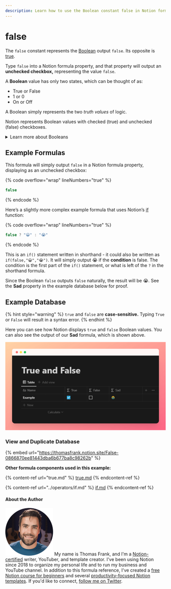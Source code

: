 ```yaml
---
description: Learn how to use the Boolean constant false in Notion formulas.
---
```


# false

The `false` constant represents the [Boolean](../../formula-basics/data-types/boolean-checkbox.md) output `false`. Its opposite is [true](true.md).

Type `false` into a Notion formula property, and that property will output an **unchecked checkbox,** representing the value `false`.

A **Boolean** value has only two states, which can be thought of as:

* True or False
* 1 or 0
* On or Off

A Boolean simply represents the two _truth values_ of logic.

Notion represents Boolean values with checked (true) and unchecked (false) checkboxes.

<details>

<summary>Learn more about Booleans</summary>

These resources aren’t necessary for understanding how to work with Booleans in Notion, but you may find them interesting if you want to dive deeper into how Booleans are used in programming and computer science.

* [Crash Course - Boolean Logic & Logic Gates (YouTube)](https://www.youtube.com/watch?v=gI-qXk7XojA)
* [What is a Boolean Data Type, and What are Some Uses? (Sitepoint)](https://www.sitepoint.com/boolean-data-type/)

</details>

## Example Formulas

This formula will simply output `false` in a Notion formula property, displaying as an unchecked checkbox:

{% code overflow="wrap" lineNumbers="true" %}
```jsx
false
```
{% endcode %}

Here’s a slightly more complex example formula that uses Notion’s [if](../operators/if.md) function:

{% code overflow="wrap" lineNumbers="true" %}
```jsx
false ? "😀" : "😭"
```
{% endcode %}

This is an `if()` statement written in shorthand - it could also be written as `if(false,"😀","😭")`. It will simply output 😭 if the **condition** is false. The condition is the first part of the `if()` statement, or what is left of the `?` in the shorthand formula.

Since the Boolean `false` outputs `false` naturally, the result will be 😭. See the **Sad** property in the example database below for proof.

## Example Database

{% hint style="warning" %}
`true` and `false` are **case-sensitive.** Typing `True` or `False` will result in a syntax error.
{% endhint %}

Here you can see how Notion displays `true` and `false` Boolean values. You can also see the output of our **Sad** formula, which is shown above.

![](<../../.gitbook/assets/True and False (1).png>)

### View and Duplicate Database

{% embed url="https://thomasfrank.notion.site/False-0866870ee81443dba6b677ba8c98262b" %}

**Other formula components used in this example:**

{% content-ref url="true.md" %}
[true.md](true.md)
{% endcontent-ref %}

{% content-ref url="../operators/if.md" %}
[if.md](../operators/if.md)
{% endcontent-ref %}

#### About the Author

<img src="../../.gitbook/assets/Notion Fundamentals with Thomas Frank - Avatar 2021 compressed (1).png" alt="" data-size="line"> My name is Thomas Frank, and I'm a [Notion-certified](https://www.credly.com/badges/95fae13a-17bf-4b4a-a3d2-d58c8a3e6a2a/public\_url) writer, YouTuber, and template creator. I've been using Notion since 2018 to organize my personal life and to run my business and YouTube channel. In addition to this formula reference, I've created a [free Notion course for beginners](https://thomasjfrank.com/fundamentals/) and several [productivity-focused Notion templates](https://thomasjfrank.com/templates/). If you'd like to connect, [follow me on Twitter](https://twitter.com/TomFrankly).

